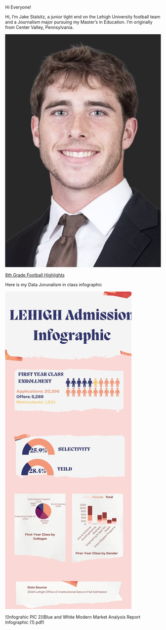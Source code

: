 Hi Everyone!

Hi, I’m Jake Stalsitz, a junior tight end on the Lehigh University football team and a Journalism major pursuing my Master’s in Education. I’m originally from Center Valley, Pennsylvania.

![Profile PIC](https://github.com/jasd27/jasd27.github.io/blob/main/Headshot.jpg?raw=true)

[8th Grade Football Highlights](http://www.hudl.com/video/3/11794418/5d0278015eedad0e3054c547)

Here is my Data Jorunalism in class infographic

![Infograhic PIC](https://github.com/jasd27/jasd27.github.io/blob/main/Pink%20and%20Blue%20Collage%20Scrapbook%20Data%20Infographic.jpg?raw=true)

![Infograhic PIC 2](Blue and White Modern Market Analysis Report Infographic (1).pdf)

